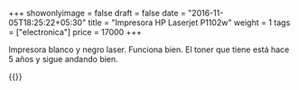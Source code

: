+++
showonlyimage = false
draft = false
date = "2016-11-05T18:25:22+05:30"
title = "Impresora HP Laserjet P1102w"
weight = 1
tags = ["electronica"]
price = 17000
+++

<!--more-->

Impresora blanco y negro laser. Funciona bien. El toner que tiene está
hace 5 años y sigue andando bien.

{{<photos>}}
